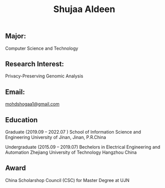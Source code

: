 ﻿---
title: "Shujaa Aldeen"
excerpt: "Postgraduate<br/><img src='/images/Aladdin.png' height='500' width='300'>"
collection: Postgraduate


---


Major:   
---
Computer Science and Technology 

Research Interest:   
---
Privacy-Preserving Genomic Analysis

Email:            
---
mohdshogaa1@gmail.com


Education
----
Graduate (2019.09 – 2022.07 ) 
School of Information Science and Engineering 
University of Jinan, Jinan, P.R.China 

Undergraduate (2015.09 – 2019.07) 
Bechelors in Electrical Engineering and Automation 
Zhejiang University of Technology Hangzhou China


Award
---
China Scholarshop Council (CSC) for Master Degree at UJN 


